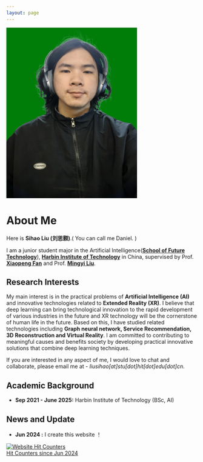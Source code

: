```yaml
---
layout: page
---
```

<!-- 
<img src="./1156.jpg" class="floatpic" width="360" height="574"> -->
<!-- 
<img src="./songninglai.png" class="floatpic" width="360" height="574"> -->
<!-- 
<img src="./zzz.jpg" class="floatpic" width="345" height="450">-->

<img src="./lsh_big.png" class="floatpic" width="345" height="450">

# About Me

Here is **Sihao Liu (刘思颢)**.( You can call me Daniel. )

I am a junior student major in the Artificial Intelligence([**School of Future Technology**](https://future.hit.edu.cn/)), [**Harbin Institute of Technology**](http://www.hit.edu.cn/) in China, supervised by Prof. [**Xiaopeng Fan**](https://homepage.hit.edu.cn/xiaopengfan) and Prof. [**Mingyi Liu**](https://homepage.hit.edu.cn/lmy).

## Research Interests

My main interest is in the practical problems of **Artificial Intelligence (AI)** and innovative technologies related to **Extended Reality (XR)**. I believe that deep learning can bring technological innovation to the rapid development of various industries in the future and XR technology will be the cornerstone of human life in the future. Based on this, I have studied related technologies including **Graph neural network, Service Recommendation, 3D Reconstruction and Virtual Reality**. I am committed to contributing to meaningful causes and benefits society by developing practical innovative solutions that combine deep learning techniques.

<!-- My research interests are **Explainable AI (XAI)** and **Privacy-preserving AI**. Specifically, my research goal is to build faithful XAI systems which are easily understood by users and are robust in various environments (e.g. **XAI4LLM, XAI4NLP, XAI4MM, XAI4CV, XAI4Security** and so on). I am also interested in applying the XAI to real-world scenarios (e.g. optical systems, recommender systems, and traffic forecasting etc.). At the same time, I am also very interested in the research of AI in the field of **astronomy, environmental science, materials and medicine**. -->

<!-- Prior to this, I have also been exposed to bioinformatics, multimodal sentiment analysis, domain generalization and other research areas. -->

If you are interested in any aspect of me, I would love to chat and collaborate, please email me at - *liusihao[at]stu[dot]hit[dot]edu[dot]cn*.

## Academic Background

<!-- - **Sep 2024 - Future：** Hong Kong University of Science and Technology (Guangzhou) (Incoming AI Phd, supervised by [Prof. Yutao Yue](https://facultyprofiles.hkust-gz.edu.cn/faculty-personal-page/YUE-Yutao/yutaoyue))
- **Apr 2023 - Mar 2024:** KAUST (Visiting Student)
- **Apr 2024 - Sep 2024：** HKSUT(GZ) (Research Assistant) -->
- **Sep 2021 - June 2025:** Harbin Institute of Technology (BSc, AI)



## News and Update

- **Jun 2024 :**  I create this website ！


<!-- <a href="https://www.easycounter.com/">
<img src="https://www.easycounter.com/counter.php?sony0328"
border="0" alt="Web Site Hit Counters"></a>
<br><a href="https://www.easycounter.com/">Hit Counters  since Jun 2024</a> -->

<a href="https://www.easycounter.com/">
<img src="https://www.easycounter.com/counter.php?liusihao"
border="0" alt="Website Hit Counters"></a>
<br><a href="https://www.easycounter.com/">Hit Counters  since Jun 2024</a>


